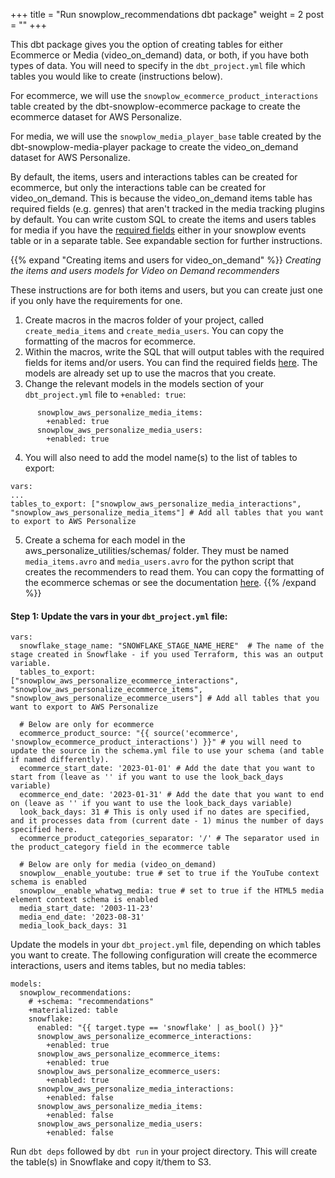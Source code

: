 +++
title = "Run snowplow_recommendations dbt package"
weight = 2
post = ""
+++

This dbt package gives you the option of creating tables for either Ecommerce or Media (video_on_demand) data, or both, if you have both types of data. You will need to specify in the `dbt_project.yml` file which tables you would like to create (instructions below).

For ecommerce, we will use the `snowplow_ecommerce_product_interactions` table created by the dbt-snowplow-ecommerce package to create the ecommerce dataset for AWS Personalize. 

For media, we will use the `snowplow_media_player_base` table created by the dbt-snowplow-media-player package to create the video_on_demand dataset for AWS Personalize.

By default, the items, users and interactions tables can be created for ecommerce, but only the interactions table can be created for video_on_demand. This is because the video_on_demand items table has required fields (e.g. genres) that aren't tracked in the media tracking plugins by default. You can write custom SQL to create the items and users tables for media if you have the [required fields](https://docs.aws.amazon.com/personalize/latest/dg/VIDEO-ON-DEMAND-datasets-and-schemas.html) either in your snowplow events table or in a separate table. 
See expandable section for further instructions.

{{% expand "Creating items and users for video_on_demand" %}}
*Creating the items and users models for Video on Demand recommenders*

These instructions are for both items and users, but you can create just one if you only have the requirements for one.
1. Create macros in the macros folder of your project, called `create_media_items` and `create_media_users`. You can copy the formatting of the macros for ecommerce. 
2. Within the macros, write the SQL that will output tables with the required fields for items and/or users. You can find the required fields [here](https://docs.aws.amazon.com/personalize/latest/dg/VIDEO-ON-DEMAND-datasets-and-schemas.html). The models are already set up to use the macros that you create.
3. Change the relevant models in the models section of your `dbt_project.yml` file to `+enabled: true`:
```
      snowplow_aws_personalize_media_items:
        +enabled: true
      snowplow_aws_personalize_media_users:
        +enabled: true
```
4. You will also need to add the model name(s) to the list of tables to export:
```
vars:
...
tables_to_export: ["snowplow_aws_personalize_media_interactions", "snowplow_aws_personalize_media_items"] # Add all tables that you want to export to AWS Personalize
```
5. Create a schema for each model in the aws_personalize_utilities/schemas/ folder. They must be named `media_items.avro` and `media_users.avro` for the python script that creates the recommenders to read them. You can copy the formatting of the ecommerce schemas or see the documentation [here](https://docs.aws.amazon.com/personalize/latest/dg/VIDEO-ON-DEMAND-datasets-and-schemas.html).
{{% /expand %}}

#### **Step 1:** Update the vars in your `dbt_project.yml` file:
<!-- TODO: update these after media model finalised -->
```
vars:
  snowflake_stage_name: "SNOWFLAKE_STAGE_NAME_HERE"  # The name of the stage created in Snowflake - if you used Terraform, this was an output variable.
  tables_to_export: ["snowplow_aws_personalize_ecommerce_interactions", "snowplow_aws_personalize_ecommerce_items", "snowplow_aws_personalize_ecommerce_users"] # Add all tables that you want to export to AWS Personalize
  
  # Below are only for ecommerce
  ecommerce_product_source: "{{ source('ecommerce', 'snowplow_ecommerce_product_interactions') }}" # you will need to update the source in the schema.yml file to use your schema (and table if named differently).
  ecommerce_start_date: '2023-01-01' # Add the date that you want to start from (leave as '' if you want to use the look_back_days variable)
  ecommerce_end_date: '2023-01-31' # Add the date that you want to end on (leave as '' if you want to use the look_back_days variable)
  look_back_days: 31 # This is only used if no dates are specified, and it processes data from (current date - 1) minus the number of days specified here.
  ecommerce_product_categories_separator: '/' # The separator used in the product_category field in the ecommerce table
    
  # Below are only for media (video_on_demand) 
  snowplow__enable_youtube: true # set to true if the YouTube context schema is enabled
  snowplow__enable_whatwg_media: true # set to true if the HTML5 media element context schema is enabled
  media_start_date: '2003-11-23'
  media_end_date: '2023-08-31'
  media_look_back_days: 31

```

Update the models in your `dbt_project.yml` file, depending on which tables you want to create. The following configuration will create the ecommerce interactions, users and items tables, but no media tables:
```
models:
  snowplow_recommendations:
    # +schema: "recommendations"
    +materialized: table
    snowflake:
      enabled: "{{ target.type == 'snowflake' | as_bool() }}"
      snowplow_aws_personalize_ecommerce_interactions:
        +enabled: true
      snowplow_aws_personalize_ecommerce_items:
        +enabled: true
      snowplow_aws_personalize_ecommerce_users:
        +enabled: true
      snowplow_aws_personalize_media_interactions:
        +enabled: false
      snowplow_aws_personalize_media_items:
        +enabled: false
      snowplow_aws_personalize_media_users:
        +enabled: false
``` 

Run `dbt deps` followed by `dbt run` in your project directory. This will create the table(s) in Snowflake and copy it/them to S3.